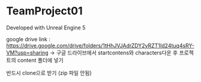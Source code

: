 # TeamProject01

Developed with Unreal Engine 5

google drive link : https://drive.google.com/drive/folders/1tHhJVJAdrZDY2yRZT1Id24tuq4sRY-VM?usp=sharing
-> 구글 드라이브에서 startcontens와 characters다운 후 프로젝트의 content 폴더에 넣기

반드시 clone으로 받기 (zip 파일 안됨)
